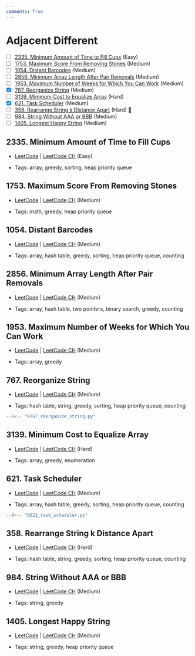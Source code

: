 ```yaml
---
comments: True
---
```


# Adjacent Different

- [ ] [2335. Minimum Amount of Time to Fill Cups](https://leetcode.cn/problems/minimum-amount-of-time-to-fill-cups/) (Easy)
- [ ] [1753. Maximum Score From Removing Stones](https://leetcode.cn/problems/maximum-score-from-removing-stones/) (Medium)
- [ ] [1054. Distant Barcodes](https://leetcode.cn/problems/distant-barcodes/) (Medium)
- [ ] [2856. Minimum Array Length After Pair Removals](https://leetcode.cn/problems/minimum-array-length-after-pair-removals/) (Medium)
- [ ] [1953. Maximum Number of Weeks for Which You Can Work](https://leetcode.cn/problems/maximum-number-of-weeks-for-which-you-can-work/) (Medium)
- [x] [767. Reorganize String](https://leetcode.cn/problems/reorganize-string/) (Medium)
- [ ] [3139. Minimum Cost to Equalize Array](https://leetcode.cn/problems/minimum-cost-to-equalize-array/) (Hard)
- [x] [621. Task Scheduler](https://leetcode.cn/problems/task-scheduler/) (Medium)
- [ ] [358. Rearrange String k Distance Apart](https://leetcode.cn/problems/rearrange-string-k-distance-apart/) (Hard) 👑
- [ ] [984. String Without AAA or BBB](https://leetcode.cn/problems/string-without-aaa-or-bbb/) (Medium)
- [ ] [1405. Longest Happy String](https://leetcode.cn/problems/longest-happy-string/) (Medium)

## 2335. Minimum Amount of Time to Fill Cups

-   [LeetCode](https://leetcode.com/problems/minimum-amount-of-time-to-fill-cups/) | [LeetCode CH](https://leetcode.cn/problems/minimum-amount-of-time-to-fill-cups/) (Easy)

-   Tags: array, greedy, sorting, heap priority queue

## 1753. Maximum Score From Removing Stones

-   [LeetCode](https://leetcode.com/problems/maximum-score-from-removing-stones/) | [LeetCode CH](https://leetcode.cn/problems/maximum-score-from-removing-stones/) (Medium)

-   Tags: math, greedy, heap priority queue

## 1054. Distant Barcodes

-   [LeetCode](https://leetcode.com/problems/distant-barcodes/) | [LeetCode CH](https://leetcode.cn/problems/distant-barcodes/) (Medium)

-   Tags: array, hash table, greedy, sorting, heap priority queue, counting

## 2856. Minimum Array Length After Pair Removals

-   [LeetCode](https://leetcode.com/problems/minimum-array-length-after-pair-removals/) | [LeetCode CH](https://leetcode.cn/problems/minimum-array-length-after-pair-removals/) (Medium)

-   Tags: array, hash table, two pointers, binary search, greedy, counting

## 1953. Maximum Number of Weeks for Which You Can Work

-   [LeetCode](https://leetcode.com/problems/maximum-number-of-weeks-for-which-you-can-work/) | [LeetCode CH](https://leetcode.cn/problems/maximum-number-of-weeks-for-which-you-can-work/) (Medium)

-   Tags: array, greedy

## 767. Reorganize String

-   [LeetCode](https://leetcode.com/problems/reorganize-string/) | [LeetCode CH](https://leetcode.cn/problems/reorganize-string/) (Medium)

-   Tags: hash table, string, greedy, sorting, heap priority queue, counting

```python title="767. Reorganize String - Python Solution"
--8<-- "0767_reorganize_string.py"
```

## 3139. Minimum Cost to Equalize Array

-   [LeetCode](https://leetcode.com/problems/minimum-cost-to-equalize-array/) | [LeetCode CH](https://leetcode.cn/problems/minimum-cost-to-equalize-array/) (Hard)

-   Tags: array, greedy, enumeration

## 621. Task Scheduler

-   [LeetCode](https://leetcode.com/problems/task-scheduler/) | [LeetCode CH](https://leetcode.cn/problems/task-scheduler/) (Medium)

-   Tags: array, hash table, greedy, sorting, heap priority queue, counting

```python title="621. Task Scheduler - Python Solution"
--8<-- "0621_task_scheduler.py"
```

## 358. Rearrange String k Distance Apart

-   [LeetCode](https://leetcode.com/problems/rearrange-string-k-distance-apart/) | [LeetCode CH](https://leetcode.cn/problems/rearrange-string-k-distance-apart/) (Hard)

-   Tags: hash table, string, greedy, sorting, heap priority queue, counting

## 984. String Without AAA or BBB

-   [LeetCode](https://leetcode.com/problems/string-without-aaa-or-bbb/) | [LeetCode CH](https://leetcode.cn/problems/string-without-aaa-or-bbb/) (Medium)

-   Tags: string, greedy

## 1405. Longest Happy String

-   [LeetCode](https://leetcode.com/problems/longest-happy-string/) | [LeetCode CH](https://leetcode.cn/problems/longest-happy-string/) (Medium)

-   Tags: string, greedy, heap priority queue
